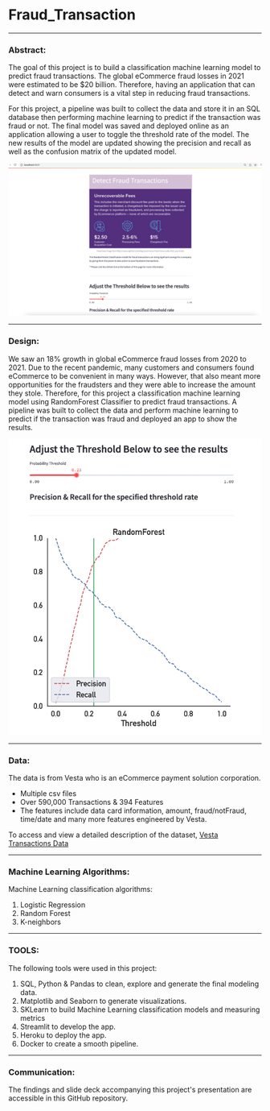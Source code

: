 # Fraud_Transaction



---

### Abstract:


The goal of this project is to build a classification machine learning model to predict fraud transactions. The global eCommerce fraud losses in 2021 were estimated to be $20 billion. Therefore, having an application that can detect and warn consumers is a vital step in reducing fraud transactions.

For this project, a pipeline was built to collect the data and store it in an SQL database then performing machine learning to predict if the transaction was fraud or not. The final model was saved and deployed online as an application allowing a user to toggle the threshold rate of the model. The new results of the model are updated showing the precision and recall as well as the confusion matrix of the updated model.



![alt text](homepage.png)


---



### Design:


We saw an 18% growth in global eCommerce fraud losses from 2020 to 2021.  Due to the recent pandemic, many customers and consumers found eCommerce to be convenient in many ways. However, that also meant more opportunities for the fraudsters and they were able to increase the amount they stole. 
Therefore, for this project a classification machine learning model using RandomForest Classifier to predict fraud transactions. A pipeline was built to collect the data and perform machine learning to predict if the transaction was fraud and deployed an app to show the results. 

![alt text](preRecall.png)


---



### Data:


The data is from Vesta who is an eCommerce payment solution corporation. 
-	Multiple csv files
-	Over 590,000 Transactions & 394 Features
-	The features include data card information, amount, fraud/notFraud, time/date and many more features engineered by Vesta. 

To access and view a detailed description of the dataset, [Vesta Transactions Data](https://www.kaggle.com/c/ieee-fraud-detection)



---


### Machine Learning Algorithms:


Machine Learning classification algorithms:
1.	Logistic Regression
2.	Random Forest
3.	K-neighbors





---



### TOOLS:

The following tools were used in this project:
1.	SQL, Python & Pandas to clean, explore and generate the final modeling data.
2.	Matplotlib and Seaborn to generate visualizations.
3.	SKLearn to build Machine Learning classification models and measuring metrics
4.	Streamlit to develop the app.
5.	Heroku to deploy the app.
6.	Docker to create a smooth pipeline.


---

### Communication:


The findings and slide deck accompanying this project's presentation are accessible in this GitHub repository.



